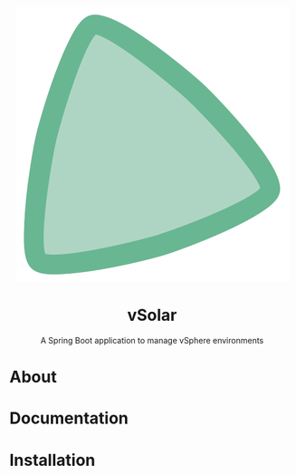 

<div align="center">
  <img src="./assets/vSolar-icon.svg" />
</div>

<div align="center"><h1>vSolar</h1></div>

<div align="center">A Spring Boot application to manage vSphere environments</div>

# About

# Documentation

# Installation